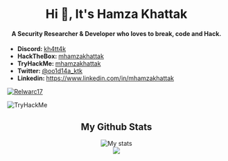 <h1 align="center">Hi 👋, It's Hamza Khattak</h1>
<h4 align="center">A Security Researcher & Developer who loves to break, code and Hack.</h4>

<ul>
  <li><b>Discord: </b> <a href="#" target="_blank">kh4tt4k</a></li>
    <li><b>HackTheBox: </b> <a href="https://app.hackthebox.com/profile/915532">mhamzakhattak</a></li>
  <li><b>TryHackMe: </b> <a href="https://tryhackme.com/p/mhamzakhattak">mhamzakhattak</a></li>
  <li><b>Twitter: </b> <a href="https://twitter.com/oo1d14a_ktk" target="_blank">@oo1d14a_ktk</a></li>
  <li><b>Linkedin: </b> <a href="https://www.linkedin.com/in/mhamzakhattak" target="_blank">https://www.linkedin.com/in/mhamzakhattak</a></li>
</ul>

[ ![Relwarc17](https://www.hackthebox.eu/badge/image/915532)](https://app.hackthebox.com/profile/915532)

<img src="https://tryhackme-badges.s3.amazonaws.com/mhamzakhattak.png" alt="TryHackMe">

<h2 align="center">My Github Stats</h2> 

<p align="center">
<img src="https://github-readme-stats.vercel.app/api?username=mhamzakhattak&show_icons=true&theme=tokyonight&count_private=true&include_all_commits=true" alt="My stats">
  <br>
  <img src = "https://github-readme-stats.vercel.app/api/top-langs/?username=mhamzakhattak&hide=css,java,html&theme=tokyonight">

</p>
